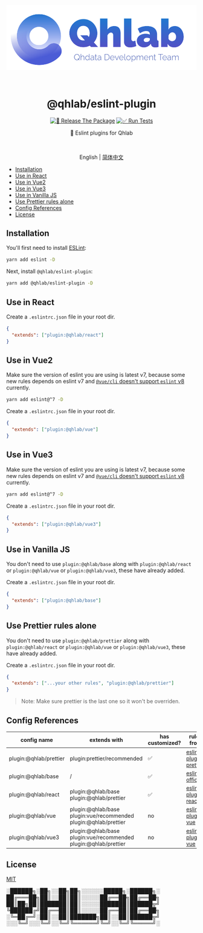 <p align="center">
  <img src="logo-medium.png" alt="logo" width="550px" />
</p>

<br />
<h1 align="center">@qhlab/eslint-plugin</h1>

<p align="center">
  <a href="https://github.com/iamyoki/qhlab-eslint-plugin/actions/workflows/release.yml"><img src="https://github.com/iamyoki/qhlab-eslint-plugin/actions/workflows/release.yml/badge.svg?branch=main" alt="🚀 Release The Package"></a>
  <a href="https://github.com/iamyoki/qhlab-eslint-plugin/actions/workflows/test.yml"><img src="https://github.com/iamyoki/qhlab-eslint-plugin/actions/workflows/test.yml/badge.svg" alt="✅ Run Tests"></a>
</p>

<p align="center">🧪 Eslint plugins for Qhlab</p>
<br />

<p align="center">
  English | <a href="README-zh_CN.md">简体中文</a>
</p>

- [Installation](#installation)
- [Use in React](#use-in-react)
- [Use in Vue2](#use-in-vue2)
- [Use in Vue3](#use-in-vue3)
- [Use in Vanilla JS](#use-in-vanilla-js)
- [Use Prettier rules alone](#use-prettier-rules-alone)
- [Config References](#config-references)
- [License](#license)

## Installation

You'll first need to install [ESLint](https://eslint.org/):

```sh
yarn add eslint -D
```

Next, install `@qhlab/eslint-plugin`:

```sh
yarn add @qhlab/eslint-plugin -D
```

## Use in React

Create a `.eslintrc.json` file in your root dir.

```json
{
  "extends": ["plugin:@qhlab/react"]
}
```

## Use in Vue2

Make sure the version of eslint you are using is latest v7, because some new rules depends on eslint v7 and [`@vue/cli` doesn't support `eslint` v8](https://github.com/vuejs/vue-cli/issues/6759) currently.

```sh
yarn add eslint@^7 -D
```

Create a `.eslintrc.json` file in your root dir.

```json
{
  "extends": ["plugin:@qhlab/vue"]
}
```

## Use in Vue3

Make sure the version of eslint you are using is latest v7, because some new rules depends on eslint v7 and [`@vue/cli` doesn't support `eslint` v8](https://github.com/vuejs/vue-cli/issues/6759) currently.

```sh
yarn add eslint@^7 -D
```

Create a `.eslintrc.json` file in your root dir.

```json
{
  "extends": ["plugin:@qhlab/vue3"]
}
```

## Use in Vanilla JS

You don't need to use `plugin:@qhlab/base` along with `plugin:@qhlab/react` or `plugin:@qhlab/vue` or `plugin:@qhlab/vue3`, these have already added.

Create a `.eslintrc.json` file in your root dir.

```json
{
  "extends": ["plugin:@qhlab/base"]
}
```

## Use Prettier rules alone

You don't need to use `plugin:@qhlab/prettier` along with `plugin:@qhlab/react` or `plugin:@qhlab/vue` or `plugin:@qhlab/vue3`, these have already added.

Create a `.eslintrc.json` file in your root dir.

```json
{
  "extends": ["...your other rules", "plugin:@qhlab/prettier"]
}
```

> Note: Make sure prettier is the last one so it won't be overriden.

## Config References

| config name            | extends with                                                                   | has customized? | rules from                                                                   |
| ---------------------- | ------------------------------------------------------------------------------ | --------------- | ---------------------------------------------------------------------------- |
| plugin:@qhlab/prettier | plugin:prettier/recommended                                                    | ✅               | [eslint-plugin-prettier](https://github.com/prettier/eslint-plugin-prettier) |
| plugin:@qhlab/base     | /                                                                              | ✅               | [eslint official](https://eslint.org/docs/rules/)                            |
| plugin:@qhlab/react    | plugin:@qhlab/base <br /> plugin:@qhlab/prettier                               | ✅               | [eslint-plugin-react](https://github.com/yannickcr/eslint-plugin-react)      |
| plugin:@qhlab/vue      | plugin:@qhlab/base <br /> plugin:vue/recommended <br /> plugin:@qhlab/prettier | no              | [eslint-plugin-vue](https://github.com/vuejs/eslint-plugin-vue)              |
| plugin:@qhlab/vue3     | plugin:@qhlab/base <br /> plugin:vue/recommended <br /> plugin:@qhlab/prettier | no              | [eslint-plugin-vue](https://github.com/vuejs/eslint-plugin-vue)              |

## License

[MIT](https://choosealicense.com/licenses/mit/)

░██████╗░██╗░░██╗██╗░░░░░░█████╗░██████╗░
██╔═══██╗██║░░██║██║░░░░░██╔══██╗██╔══██╗
██║██╗██║███████║██║░░░░░███████║██████╦╝
╚██████╔╝██╔══██║██║░░░░░██╔══██║██╔══██╗
░╚═██╔═╝░██║░░██║███████╗██║░░██║██████╦╝
░░░╚═╝░░░╚═╝░░╚═╝╚══════╝╚═╝░░╚═╝╚═════╝░
